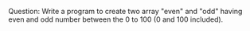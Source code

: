 Question: Write a program to create two array "even" and "odd" having even and odd number between the 0 to 100 (0 and 100 included).
